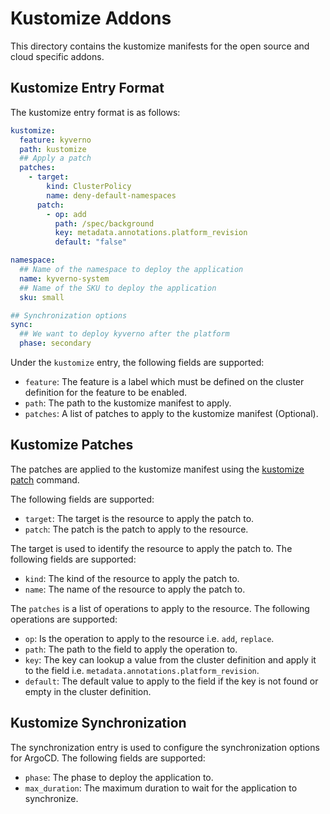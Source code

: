 # Kustomize Addons  

This directory contains the kustomize manifests for the open source and cloud specific addons.

## Kustomize Entry Format

The kustomize entry format is as follows:

```yaml
kustomize:
  feature: kyverno
  path: kustomize
  ## Apply a patch
  patches:
    - target:
        kind: ClusterPolicy
        name: deny-default-namespaces
      patch:
        - op: add
          path: /spec/background
          key: metadata.annotations.platform_revision
          default: "false"

namespace:
  ## Name of the namespace to deploy the application
  name: kyverno-system
  ## Name of the SKU to deploy the application
  sku: small

## Synchronization options
sync:
  ## We want to deploy kyverno after the platform
  phase: secondary
```

Under the `kustomize` entry, the following fields are supported:

- `feature`: The feature is a label which must be defined on the cluster definition for the feature to be enabled.
- `path`: The path to the kustomize manifest to apply.
- `patches`: A list of patches to apply to the kustomize manifest (Optional).

## Kustomize Patches

The patches are applied to the kustomize manifest using the [kustomize patch](https://kubectl.docs.kubernetes.io/references/kustomize/patches/) command.

The following fields are supported:

- `target`: The target is the resource to apply the patch to.
- `patch`: The patch is the patch to apply to the resource.

The target is used to identify the resource to apply the patch to. The following fields are supported:

- `kind`: The kind of the resource to apply the patch to.
- `name`: The name of the resource to apply the patch to.

The `patches` is a list of operations to apply to the resource. The following operations are supported:

- `op`: Is the operation to apply to the resource i.e. `add`, `replace`.
- `path`: The path to the field to apply the operation to.
- `key`: The key can lookup a value from the cluster definition and apply it to the field i.e. `metadata.annotations.platform_revision`.
- `default`: The default value to apply to the field if the key is not found or empty in the cluster definition.

## Kustomize Synchronization

The synchronization entry is used to configure the synchronization options for ArgoCD. The following fields are supported:

- `phase`: The phase to deploy the application to.  
- `max_duration`: The maximum duration to wait for the application to synchronize.
